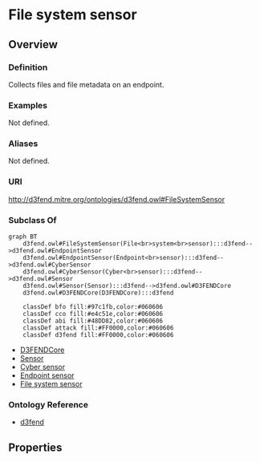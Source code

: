 # File system sensor

## Overview

### Definition
Collects files and file metadata on an endpoint.

### Examples
Not defined.

### Aliases
Not defined.

### URI
http://d3fend.mitre.org/ontologies/d3fend.owl#FileSystemSensor

### Subclass Of
```mermaid
graph BT
    d3fend.owl#FileSystemSensor(File<br>system<br>sensor):::d3fend-->d3fend.owl#EndpointSensor
    d3fend.owl#EndpointSensor(Endpoint<br>sensor):::d3fend-->d3fend.owl#CyberSensor
    d3fend.owl#CyberSensor(Cyber<br>sensor):::d3fend-->d3fend.owl#Sensor
    d3fend.owl#Sensor(Sensor):::d3fend-->d3fend.owl#D3FENDCore
    d3fend.owl#D3FENDCore(D3FENDCore):::d3fend
    
    classDef bfo fill:#97c1fb,color:#060606
    classDef cco fill:#e4c51e,color:#060606
    classDef abi fill:#48DD82,color:#060606
    classDef attack fill:#FF0000,color:#060606
    classDef d3fend fill:#FF0000,color:#060606
```

- [D3FENDCore](/docs/ontology/reference/model/D3FENDCore/D3FENDCore.md)
- [Sensor](/docs/ontology/reference/model/D3FENDCore/Sensor/Sensor.md)
- [Cyber sensor](/docs/ontology/reference/model/D3FENDCore/Sensor/Cyber%20sensor/Cyber%20sensor.md)
- [Endpoint sensor](/docs/ontology/reference/model/D3FENDCore/Sensor/Cyber%20sensor/Endpoint%20sensor/Endpoint%20sensor.md)
- [File system sensor](/docs/ontology/reference/model/D3FENDCore/Sensor/Cyber%20sensor/Endpoint%20sensor/File%20system%20sensor/File%20system%20sensor.md)


### Ontology Reference
- [d3fend](http://d3fend.mitre.org/ontologies/d3fend.owl#)

## Properties
